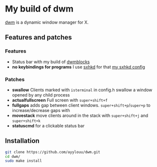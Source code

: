 # My build of dwm

[dwm](https://dwm.suckless.org/) is a dynamic window manager for X. 

## Features and patches

### Features

+ Status bar with my build of [dwmblocks](https://github.com/ayylouu/dwmblocks)
+ **no keybindings for programs** I use [sxhkd](https://github.com/baskerville/sxhkd/) for that [my sxhkd config](https://github.com/ayylouu/dotfiles/tree/master/.config/sxhkd)

### Patches

+ **swallow** Clients marked with `isterminal` in config.h swallow a window opened by any child process
+ **actualfullscreen** Full screen with `super+shift+f`
+ **fullgaps** adds gap between client windows. `super+shift+p`/`super+p` to increase/decrease gaps with
+ **movestack** move clients around in the stack with `super+shift+j` and `super+shift+k`
+ **statuscmd** for a clickable status bar

## Installation

```bash
git clone https://github.com/ayylouu/dwm.git
cd dwm/
sudo make install
```

